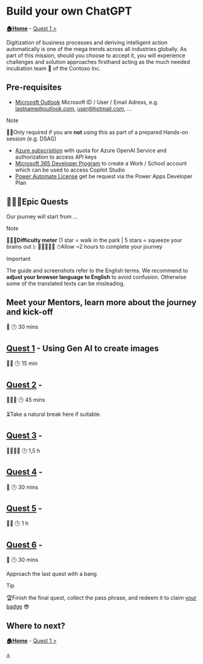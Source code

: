 # Build your own ChatGPT

**[🏠Home](../README.md)** - [ Quest 1 >](student/quest1.md)

Digitization of business processes and deriving intelligent action automatically is one of the mega trends across all industries globally. As part of this mission, should you choose to accept it, you will experience challenges and solution approaches firsthand acting as the much needed incubation team 🐣 of the Contoso Inc.

## Pre-requisites

- [Microosft Outlook](https://www.microsoft.com/en-us/microsoft-365/outlook/email-and-calendar-software-microsoft-outlook) Microsoft ID / User / Email Adress, e.g. lastname@outlook.com, user@hotmail.com, ...

> [!NOTE]
>🏋🏽Only required if you are **not** using this as part of a prepared Hands-on session (e.g. DSAG)
>- [Azure subscription](https://azure.microsoft.com/free/) with quota for Azure OpenAI Service and authorization to access API keys
>- [Microsoft 365 Developer Program](https://developer.microsoft.com/en-us/microsoft-365/dev-program) to create a Work / School account which can be used to access Copilot Studio
>- [Power Automate License](https://powerapps.microsoft.com/en-us/developerplan/) get be request via the Power Apps Developer Plan 

## 🧙🏾‍♀️Epic Quests

Our journey will start from ...

> [!NOTE]
>🏋🏽‍♂️**Difficulty meter** (1 star = walk in the park | 5 stars = squeeze your brains out ): 🌟🌟🌟🌟🌟
>⏱Allow ~2 hours to complete your journey

> [!IMPORTANT]
>The guide and screenshots refer to the English terms. We recommend to **adjust your browser language to English** to avoid confusion. Otherwise some of the translated texts can be misleading. 

## Meet your Mentors, learn more about the journey and kick-off

🌟
🕒 30 mins

## [Quest 1](student/quest1.md) - Using Gen AI to create images

🌟🌟
🕒 15 min

## [Quest 2](student/quest2.md) - 

🌟🌟🌟
🕒 45 mins

⏳Take a natural break here if suitable.

## [Quest 3](student/quest3.md) - 

🌟🌟🌟🌟
🕒 1,5 h

## [Quest 4](student/quest4.md) - 

🌟
🕒 30 mins

## [Quest 5](student/quest5.md) - 

🌟🌟
🕒 1 h

## [Quest 6](student/quest6.md) - 

🌟
🕒 30 mins

Approach the last quest with a bang

> [!TIP]
>🏆Finish the final quest, collect the pass phrase, and redeem it to claim [your badge](https://webhostingforconverter.z16.web.core.windows.net/claim-reward.html) 😎

## Where to next?

**[🏠Home](../README.md)** - [ Quest 1 >](student/quest1.md)

[🔝](#)
